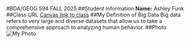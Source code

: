 #BDA/GEOG 594 FALL 2025
##Student Information
**Name:** Ashley Funk
##Class URL
[Canvas link to class](https://sdsu.instructure.com/courses/186022)
##My Definition of Big Data
Big data refers to very large and diverse datasets that allow us to take a comprehensive approach to analyzing human behavior.
##Photo
![My Photo](DR102093_VSCO.jpg)
